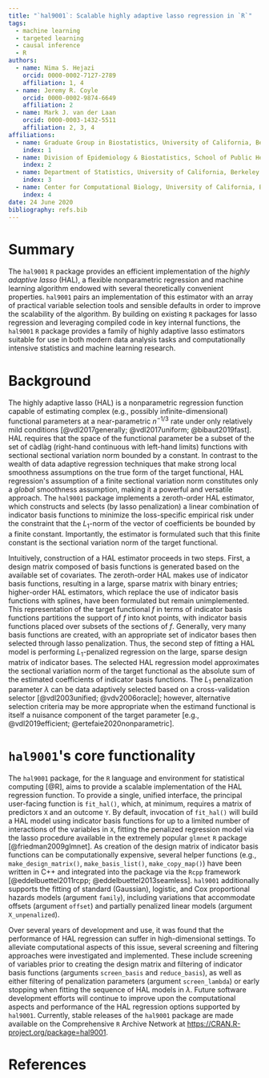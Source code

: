 ```yaml
---
title: "`hal9001`: Scalable highly adaptive lasso regression in `R`"
tags:
  - machine learning
  - targeted learning
  - causal inference
  - R
authors:
  - name: Nima S. Hejazi
    orcid: 0000-0002-7127-2789
    affiliation: 1, 4
  - name: Jeremy R. Coyle
    orcid: 0000-0002-9874-6649
    affiliation: 2
  - name: Mark J. van der Laan
    orcid: 0000-0003-1432-5511
    affiliation: 2, 3, 4
affiliations:
  - name: Graduate Group in Biostatistics, University of California, Berkeley
    index: 1
  - name: Division of Epidemiology & Biostatistics, School of Public Health, University of California, Berkeley
    index: 2
  - name: Department of Statistics, University of California, Berkeley
    index: 3
  - name: Center for Computational Biology, University of California, Berkeley
    index: 4
date: 24 June 2020
bibliography: refs.bib
---
```


# Summary

The `hal9001` `R` package provides an efficient implementation of the _highly
adaptive lasso_ (HAL), a flexible nonparametric regression and machine learning
algorithm endowed with several theoretically convenient properties. `hal9001`
pairs an implementation of this estimator with an array of practical variable
selection tools and sensible defaults in order to improve the scalability of the
algorithm. By building on existing `R` packages for lasso regression and
leveraging compiled code in key internal functions, the `hal9001` `R` package
provides a family of highly adaptive lasso estimators suitable for use in both
modern data analysis tasks and computationally intensive statistics and machine
learning research.

# Background

The highly adaptive lasso (HAL) is a nonparametric regression function capable
of estimating complex (e.g., possibly infinite-dimensional) functional
parameters at a near-parametric $n^{-1/3}$ rate under only relatively mild
conditions [@vdl2017generally; @vdl2017uniform; @bibaut2019fast]. HAL requires
that the space of the functional parameter be a subset of the set of càdlàg
(right-hand continuous with left-hand limits) functions with sectional
sectional variation norm bounded by a constant. In contrast to the wealth of
data adaptive regression techniques that make strong local smoothness
assumptions on the true form of the target functional, HAL regression's
assumption of a finite sectional variation norm constitutes only a _global_
smoothness assumption, making it a powerful and versatile approach. The
`hal9001` package implements a zeroth-order HAL estimator, which constructs and
selects (by lasso penalization) a linear combination of indicator basis
functions to minimize the loss-specific empirical risk under the constraint that
the $L_1$-norm of the vector of coefficients be bounded by a finite constant.
Importantly, the estimator is formulated such that this finite constant is the
sectional variation norm of the target functional.

Intuitively, construction of a HAL estimator proceeds in two steps. First,
a design matrix composed of basis functions is generated based on the available
set of covariates. The zeroth-order HAL makes use of indicator basis functions,
resulting in a large, sparse matrix with binary entries; higher-order HAL
estimators, which replace the use of indicator basis functions with splines,
have been formulated but remain unimplemented. This representation of the target
functional $f$ in terms of indicator basis functions partitions the support of
$f$ into knot points, with indicator basis functions placed over subsets of the
sections of $f$. Generally, very many basis functions are created, with an
appropriate set of indicator bases then selected through lasso penalization.
Thus, the second step of fitting a HAL model is performing $L_1$-penalized
regression on the large, sparse design matrix of indicator bases. The selected
HAL regression model approximates the sectional variation norm of the target
functional as the absolute sum of the estimated coefficients of indicator basis
functions. The $L_1$ penalization parameter $\lambda$ can be data adaptively
selected based on a cross-validation selector [@vdl2003unified; @vdv2006oracle];
however, alternative selection criteria may be more appropriate when the
estimand functional is itself a nuisance component of the target parameter
[e.g., @vdl2019efficient; @ertefaie2020nonparametric].

# `hal9001`'s core functionality

The `hal9001` package, for the `R` language and environment for statistical
computing [@R], aims to provide a scalable implementation of the HAL regression
function. To provide a single, unified interface, the principal user-facing
function is `fit_hal()`, which, at minimum, requires a matrix of predictors `X`
and an outcome `Y`. By default, invocation of `fit_hal()` will build a HAL model
using indicator basis functions for up to a limited number of interactions of
the variables in `X`, fitting the penalized regression model via the lasso
procedure available in the extremely popular `glmnet` `R` package
[@friedman2009glmnet]. As creation of the design matrix of indicator basis
functions can be computationally expensive, several helper functions (e.g.,
`make_design_matrix()`, `make_basis_list()`, `make_copy_map()`) have been
written in C++ and integrated into the package via the `Rcpp` framework
[@eddelbuettel2011rcpp; @eddelbuettel2013seamless]. `hal9001` additionally
supports the fitting of standard (Gaussian), logistic, and Cox proportional
hazards models (argument `family`), including variations that accommodate
offsets (argument `offset`) and partially penalized linear models (argument
`X_unpenalized`).

Over several years of development and use, it was found that the performance of
HAL regression can suffer in high-dimensional settings. To alleviate
computational aspects of this issue, several screening and filtering approaches
were investigated and implemented. These include screening of variables prior to
creating the design matrix and filtering of indicator basis functions (arguments
`screen_basis` and `reduce_basis`), as well as either filtering of penalization
parameters (argument `screen_lambda`) or early stopping when fitting the
sequence of HAL models in $\lambda$. Future software development efforts will
continue to improve upon the computational aspects and performance of the HAL
regression options supported by `hal9001`. Currently, stable releases of the
`hal9001` package are made available on the Comprehensive `R` Archive Network at
https://CRAN.R-project.org/package=hal9001.

# References

